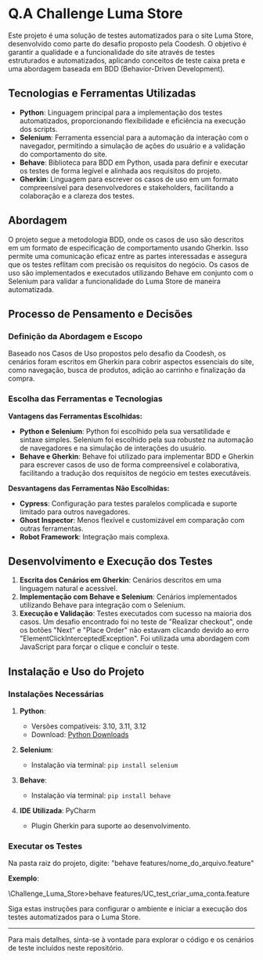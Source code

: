 # Q.A Challenge Luma Store

Este projeto é uma solução de testes automatizados para o site Luma Store, desenvolvido como parte do desafio proposto pela Coodesh. O objetivo é garantir a qualidade e a funcionalidade do site através de testes estruturados e automatizados, aplicando conceitos de teste caixa preta e uma abordagem baseada em BDD (Behavior-Driven Development).

## Tecnologias e Ferramentas Utilizadas

- **Python**: Linguagem principal para a implementação dos testes automatizados, proporcionando flexibilidade e eficiência na execução dos scripts.
- **Selenium**: Ferramenta essencial para a automação da interação com o navegador, permitindo a simulação de ações do usuário e a validação do comportamento do site.
- **Behave**: Biblioteca para BDD em Python, usada para definir e executar os testes de forma legível e alinhada aos requisitos do projeto.
- **Gherkin**: Linguagem para escrever os casos de uso em um formato compreensível para desenvolvedores e stakeholders, facilitando a colaboração e a clareza dos testes.

## Abordagem

O projeto segue a metodologia BDD, onde os casos de uso são descritos em um formato de especificação de comportamento usando Gherkin. Isso permite uma comunicação eficaz entre as partes interessadas e assegura que os testes reflitam com precisão os requisitos do negócio. Os casos de uso são implementados e executados utilizando Behave em conjunto com o Selenium para validar a funcionalidade do Luma Store de maneira automatizada.

## Processo de Pensamento e Decisões

### Definição da Abordagem e Escopo

Baseado nos Casos de Uso propostos pelo desafio da Coodesh, os cenários foram escritos em Gherkin para cobrir aspectos essenciais do site, como navegação, busca de produtos, adição ao carrinho e finalização da compra.

### Escolha das Ferramentas e Tecnologias

**Vantagens das Ferramentas Escolhidas:**

- **Python e Selenium**: Python foi escolhido pela sua versatilidade e sintaxe simples. Selenium foi escolhido pela sua robustez na automação de navegadores e na simulação de interações do usuário.
- **Behave e Gherkin**: Behave foi utilizado para implementar BDD e Gherkin para escrever casos de uso de forma compreensível e colaborativa, facilitando a tradução dos requisitos de negócio em testes executáveis.

**Desvantagens das Ferramentas Não Escolhidas:**

- **Cypress**: Configuração para testes paralelos complicada e suporte limitado para outros navegadores.
- **Ghost Inspector**: Menos flexível e customizável em comparação com outras ferramentas.
- **Robot Framework**: Integração mais complexa.

## Desenvolvimento e Execução dos Testes

1. **Escrita dos Cenários em Gherkin**: Cenários descritos em uma linguagem natural e acessível.
2. **Implementação com Behave e Selenium**: Cenários implementados utilizando Behave para integração com o Selenium.
3. **Execução e Validação**: Testes executados com sucesso na maioria dos casos. Um desafio encontrado foi no teste de "Realizar checkout", onde os botões "Next" e "Place Order" não estavam clicando devido ao erro "ElementClickInterceptedException". Foi utilizada uma abordagem com JavaScript para forçar o clique e concluir o teste.

## Instalação e Uso do Projeto

### Instalações Necessárias

1. **Python**:
   - Versões compatíveis: 3.10, 3.11, 3.12
   - Download: [Python Downloads](https://www.python.org/downloads/)

2. **Selenium**:
   - Instalação via terminal: `pip install selenium`

3. **Behave**:
   - Instalação via terminal: `pip install behave`

4. **IDE Utilizada**: PyCharm
   - Plugin Gherkin para suporte ao desenvolvimento.

### Executar os Testes

Na pasta raiz do projeto, digite:  "behave features/nome_do_arquivo.feature"

**Exemplo**:

\Challenge_Luma_Store>behave features/UC_test_criar_uma_conta.feature

Siga estas instruções para configurar o ambiente e iniciar a execução dos testes automatizados para o Luma Store.

---

Para mais detalhes, sinta-se à vontade para explorar o código e os cenários de teste incluídos neste repositório.
